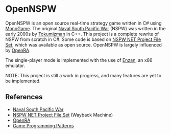 # OpenNSPW

OpenNSPW is an open source real-time strategy game written in C# using [MonoGame](https://www.monogame.net/). The original [Naval South Pacific War](http://narashikabranch.web.fc2.com/) (NSPW) was written in the early 2000s by [Tokumizman](https://twitter.com/tokumizman) in C++. This project is a complete rewrite of NSPW from scratch in C#. Some code is based on [NSPW NET Project File Set](https://web.archive.org/web/20090421071927/http://erunst.hp.infoseek.co.jp/), which was available as open source. OpenNSPW is largely influenced by [OpenRA](https://github.com/OpenRA/OpenRA).

The single-player mode is implemented with the use of [Enzan](https://github.com/ycanardeau/Enzan), an x86 emulator.

NOTE: This project is still a work in progress, and many features are yet to be implemented.

## References
* [Naval South Pacific War](http://narashikabranch.web.fc2.com/)
* [NSPW NET Project File Set](https://web.archive.org/web/20090421071927/http://erunst.hp.infoseek.co.jp/) (Wayback Machine)
* [OpenRA](https://github.com/OpenRA/OpenRA)
* [Game Programming Patterns](http://gameprogrammingpatterns.com/)
